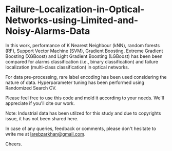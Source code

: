 # Failure-Localization-in-Optical-Networks-using-Limited-and-Noisy-Alarms-Data

In this work, performance of K Nearest Neighbour (kNN), random forests (RF), Support Vector Machine (SVM), Gradient Boosting, Extreme Gradient Boosting (XGBoost) and Light Gradient Boosting (LGBoost) has been been compared for alarms classification (i.e., binary classification) and failure localization (multi-class classification) in optical networks.

For data pre-processing, rare label encoding has been used considering the nature of data. Hyperparameter tuning has been performed using Randomized Search CV.

Please feel free to use this code and mold it according to your needs. We'll appreciate if you'll cite our work.


Note:
Industrial data has been utilzed for this study and due to copyrights issue, it has not been shared here.


In case of any queries, feedback or comments, please don't hesitate to write me at larebzarkhan@gmail.com.


Cheers.

